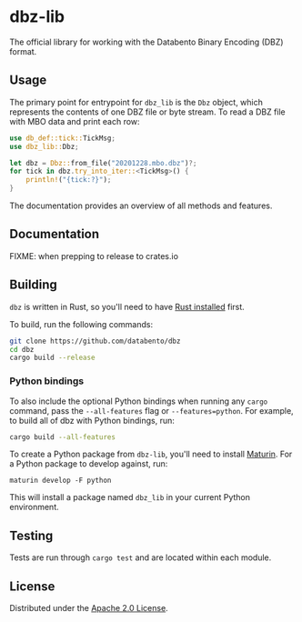 # dbz-lib

The official library for working with the Databento Binary Encoding (DBZ) format.

## Usage

The primary point for entrypoint for `dbz_lib` is the `Dbz` object, which
represents the contents of one DBZ file or byte stream.
To read a DBZ file with MBO data and print each row:
```rust
use db_def::tick::TickMsg;
use dbz_lib::Dbz;

let dbz = Dbz::from_file("20201228.mbo.dbz")?;
for tick in dbz.try_into_iter::<TickMsg>() {
    println!("{tick:?}");
}
```

The documentation provides an overview of all methods and features.

## Documentation

FIXME: when prepping to release to crates.io

## Building

`dbz` is written in Rust, so you'll need to have [Rust installed](https://www.rust-lang.org/)
first.

To build, run the following commands:
```sh
git clone https://github.com/databento/dbz
cd dbz
cargo build --release
```

### Python bindings

To also include the optional Python bindings when running any `cargo` command,
pass the `--all-features` flag or `--features=python`.
For example, to build all of dbz with Python bindings, run:
```sh
cargo build --all-features
```

To create a Python package from `dbz-lib`, you'll need to install [Maturin](https://github.com/PyO3/maturin).
For a Python package to develop against, run:
```
maturin develop -F python
```
This will install a package named `dbz_lib` in your current Python environment.

## Testing

Tests are run through `cargo test` and are located within each module.

## License

Distributed under the [Apache 2.0 License](https://www.apache.org/licenses/LICENSE-2.0.html).
